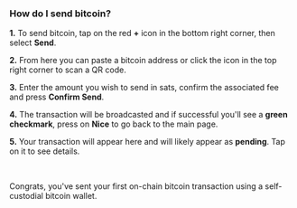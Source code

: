 ### How do I send bitcoin?

**1\.** To send bitcoin, tap on the red **+** icon in the bottom right corner, then select **Send**.

**2\.** From here you can paste a bitcoin address or click the icon in the top right corner to scan a QR code.

**3\.** Enter the amount you wish to send in sats, confirm the associated fee and press **Confirm Send**.

**4\.** The transaction will be broadcasted and if successful you'll see a **green checkmark**, press on **Nice** to go back to the main page.

**5\.** Your transaction will appear here and will likely appear as **pending**. Tap on it to see details. 

&nbsp;

Congrats, you've sent your first on-chain bitcoin transaction using a self-custodial bitcoin wallet. 
